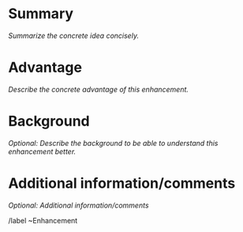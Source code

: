 # Summary

*Summarize the concrete idea concisely.*

# Advantage

*Describe the concrete advantage of this enhancement.*

# Background

*Optional: Describe the background to be able to understand this enhancement better.*

# Additional information/comments

*Optional: Additional information/comments*

/label ~Enhancement
